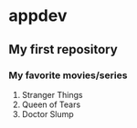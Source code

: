 # appdev
## My first repository 
### My favorite movies/series
1. Stranger Things
2. Queen of Tears
3. Doctor Slump
